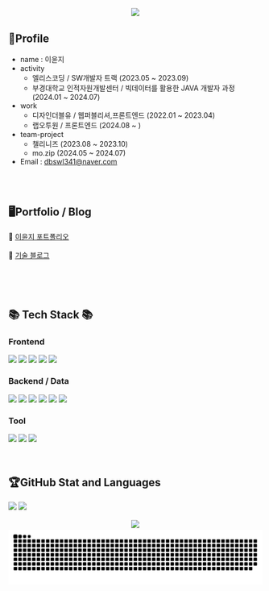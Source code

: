 <div>

<p align='center'>
  <a href="https://github.com/devuoon">
    <img src="https://capsule-render.vercel.app/api?type=venom&height=270&color=gradient&text=🖐Hi%20there&section=header&reversal=false&textBg=false&fontColor=005174&fontSize=40&fontAlign=50"/>
  </a>
</p>

## 📝Profile
- name : 이윤지
- activity
  - 엘리스코딩 / SW개발자 트랙 (2023.05 ~ 2023.09)
  - 부경대학교 인적자원개발센터 / 빅데이터를 활용한 JAVA 개발자 과정 (2024.01 ~ 2024.07)
- work
  - 디자인더블유 / 웹퍼블리셔,프론트엔드 (2022.01 ~ 2023.04)
  - 랩오투원 / 프론트엔드 (2024.08 ~ )
- team-project
  - 챌리니즈 (2023.08 ~ 2023.10) 
  - mo.zip (2024.05 ~ 2024.07) 
- Email : dbswl341@naver.com

</br>
</br>

## 🖥Portfolio / Blog
📂 <a href="https://lee-yoon-ji.vercel.app/">
  이윤지 포트폴리오
</a>
<br/>
<br/>
📒 <a href="https://yoon-dev.tistory.com/">기술 블로그</a>

</br>
</br>
</br>

## 📚 Tech Stack 📚
<!--https://img.shields.io/badge/텍스트-뱃지컬러?style=flat-square&logo=이모지이름&logoColor=white-->
### Frontend
<img src="https://img.shields.io/badge/HTML5-E34F26?style=for-the-badge&logo=JavaScript&logoColor=white"/>
<img src="https://img.shields.io/badge/CSS3-1572B6?style=for-the-badge&logo=JavaScript&logoColor=white"/>
<img src="https://img.shields.io/badge/JavaScript-F7DF1E?style=for-the-badge&logo=JavaScript&logoColor=black"/>
<img src="https://img.shields.io/badge/TypeScript-3178C6?style=for-the-badge&logo=TypeScript&logoColor=white"/>
<img src="https://img.shields.io/badge/React-61DAFB?style=for-the-badge&logo=React&logoColor=black"/>
</br>

### Backend / Data
<img src="https://img.shields.io/badge/Java-3766AB?style=for-the-badge&logo=Java&logoColor=white"/>
<img src="https://img.shields.io/badge/Python-3776AB?style=for-the-badge&logo=Python&logoColor=white"/>
<img src="https://img.shields.io/badge/PHP-777BB4?style=for-the-badge&logo=PHP&logoColor=white"/>
<img src="https://img.shields.io/badge/Spring-6DB33F?style=for-the-badge&logo=Spring&logoColor=white"/>
<img src="https://img.shields.io/badge/Oracle-F80000?style=for-the-badge&logo=Oracle&logoColor=white"/>
<img src="https://img.shields.io/badge/MongoDB-47A248?style=for-the-badge&logo=MongoDB&logoColor=white"/>

### Tool
<img src="https://img.shields.io/badge/GitHub-181717?style=for-the-badge&logo=GitHub&logoColor=white"/>
<img src="https://img.shields.io/badge/Vercel-000000?style=for-the-badge&logo=Vercel&logoColor=white"/>
<img src="https://img.shields.io/badge/Docker-2496ED?style=for-the-badge&logo=Docker&logoColor=white"/>

</br>
</br>
</br>

## 🏆GitHub Stat and Languages
<img src="https://github-readme-stats.vercel.app/api?username=devuoon&show_icons=true&theme=ambient_gradient" style="height: 195px;"/>
<img src="https://github-readme-stats.vercel.app/api/top-langs/?username=devuoon&theme=buefy&layout=compact" style="height: 195px;"/>

</br>
</br>

<!--Hit-->
<div align='center'>
  <a href="https://hits.seeyoufarm.com">
    <img src="https://hits.seeyoufarm.com/api/count/incr/badge.svg?url=https%3A%2F%2Fgithub.com%2Fdevuoon%2Fhit-counter&count_bg=%23E7C6FF&title_bg=%23C8B6FF&icon=gitkraken.svg&icon_color=%23FFFFFF&title=hits&edge_flat=false" />
  </a>
</div>
<!-- [![Hits](https://hits.seeyoufarm.com/api/count/incr/badge.svg?url=https%3A%2F%2Fgithub.com%2Fdevuoon&count_bg=%235C5C5C&title_bg=%23FF0175&icon=github.svg&icon_color=%23FFFFFF&title=hits&edge_flat=false)](https://hits.seeyoufarm.com)
 -->

<!--잔디 스네이크-->
<div>
  <img src="https://raw.githubusercontent.com/Platane/snk/output/github-contribution-grid-snake.svg" />
</div>

<!--![footer](https://capsule-render.vercel.app/api?section=footer)-->
</div>
